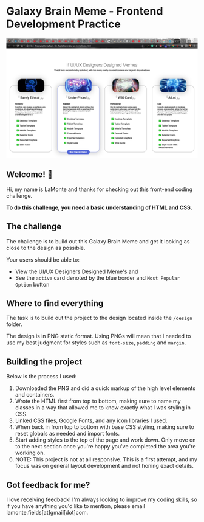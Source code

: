 # Galaxy Brain Meme - Frontend Development Practice

![Design preview for the Galaxy Brain Meme coding challenge](design/Attempt.png)

## Welcome! 👋

Hi, my name is LaMonte and thanks for checking out this front-end coding challenge.

**To do this challenge, you need a basic understanding of HTML and CSS.**

## The challenge

The challenge is to build out this Galaxy Brain Meme and get it looking as close to the design as possible.

Your users should be able to:

- View the UI/UX Designers Designed Meme's and
- See the `active` card denoted by the blue border and `Most Popular Option` button

## Where to find everything

The task is to build out the project to the design located inside the `/design` folder.

The design is in PNG static format. Using PNGs will mean that I needed to use my best judgment for styles such as `font-size`, `padding` and `margin`.

## Building the project

Below is the process I used:

1. Downloaded the PNG and did a quick markup of the high level elements and containers.
2. Wrote the HTML first from top to bottom, making sure to name my classes in a way that allowed me to know exactly what I was styling in CSS.
3. Linked CSS files, Google Fonts, and any icon libraries I used.
4. When back in from top to bottom with base CSS styling, making sure to reset globals as needed and import fonts.
5. Start adding styles to the top of the page and work down. Only move on to the next section once you're happy you've completed the area you're working on.
6. NOTE: This project is not at all responsive. This is a first attempt, and my focus was on general layout development and not honing exact details.

## Got feedback for me?

I love receiving feedback! I'm always looking to improve my coding skills, so if you have anything you'd like to mention, please email lamonte.fields[at]gmail[dot]com.
